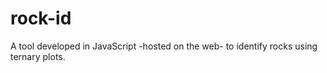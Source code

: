 # rock-id
 A tool developed in JavaScript -hosted on the web- to identify rocks using ternary plots.
